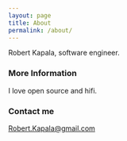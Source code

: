 ```yaml
---
layout: page
title: About
permalink: /about/
---
```


Robert Kapala, software engineer.

### More Information

I love open source and hifi.

### Contact me

[Robert.Kapala@gmail.com](mailto:email@domain.com)
